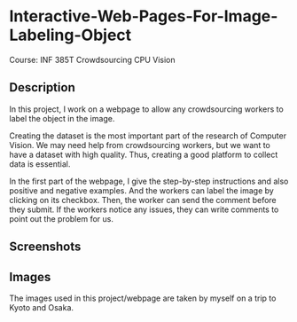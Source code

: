# Interactive-Web-Pages-For-Image-Labeling-Object

Course: INF 385T Crowdsourcing CPU Vision

## Description

In this project, I work on a webpage to allow any crowdsourcing workers to label the object in the image.

Creating the dataset is the most important part of the research of Computer Vision. We may need help from crowdsourcing workers, but we want to have a dataset with high quality. Thus, creating a good platform to collect data is essential.

In the first part of the webpage, I give the step-by-step instructions and also positive and negative examples. And the workers can label the image by clicking on its checkbox. Then, the worker can send the comment before they submit. If the workers notice any issues, they can write comments to point out the problem for us.

## Screenshots

## Images

The images used in this project/webpage are taken by myself on a trip to Kyoto and Osaka.
